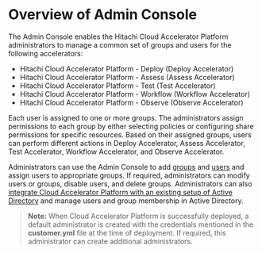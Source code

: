 # Overview of Admin Console

The Admin Console enables the Hitachi Cloud Accelerator Platform administrators to manage a common set of groups and users for the following accelerators:

- Hitachi Cloud Accelerator Platform - Deploy (Deploy Accelerator)
- Hitachi Cloud Accelerator Platform - Assess (Assess Accelerator)
- Hitachi Cloud Accelerator Platform - Test (Test Accelerator)
- Hitachi Cloud Accelerator Platform - Workflow (Workflow Accelerator)
- Hitachi Cloud Accelerator Platform - Observe (Observe Accelerator)

Each user is assigned to one or more groups. The administrators assign permissions to each group by either selecting policies or configuring share permissions for specific resources. Based on their assigned groups, users can perform different actions in Deploy Accelerator, Assess Accelerator, Test Accelerator, Workflow Accelerator, and Observe Accelerator.

Administrators can use the Admin Console to add [groups](../admin-console/groups.md) and [users](../admin-console/users.md) and assign users to appropriate groups. If required, administrators can modify users or groups, disable users, and delete groups. Administrators can also [integrate Cloud Accelerator Platform with an existing setup of Active Directory](../admin-console/activeDir.md) and manage users and group membership in Active Directory.

> **Note:** When Cloud Accelerator Platform is successfully deployed, a default administrator is created with the credentials mentioned in the **customer.yml** file at the time of deployment. If required, this administrator can create additional administrators.

